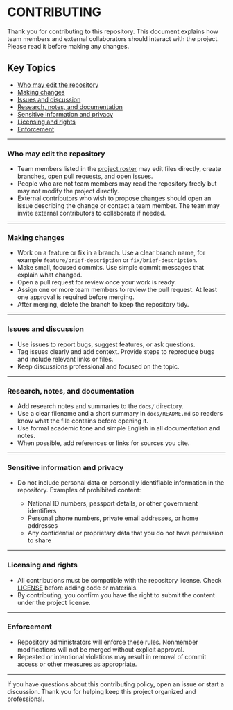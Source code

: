 # CONTRIBUTING

Thank you for contributing to this repository. This document explains how team members and external collaborators should interact with the project. Please read it before making any changes.

## Key Topics

+ [Who may edit the repository](#who-may-edit-the-repository)
+ [Making changes](#making-changes)
+ [Issues and discussion](#issues-and-discussion)
+ [Research, notes, and documentation](#research-notes-and-documentation)
+ [Sensitive information and privacy](#sensitive-information-and-privacy)
+ [Licensing and rights](#licensing-and-rights)
+ [Enforcement](#enforcement)

---


### Who may edit the repository

* Team members listed in the [project roster](./project_roster.md) may edit files directly, create branches, open pull requests, and open issues.
* People who are not team members may read the repository freely but may not modify the project directly.
* External contributors who wish to propose changes should open an issue describing the change or contact a team member. The team may invite external contributors to collaborate if needed.

---

### Making changes

* Work on a feature or fix in a branch. Use a clear branch name, for example `feature/brief-description` or `fix/brief-description`.
* Make small, focused commits. Use simple commit messages that explain what changed.
* Open a pull request for review once your work is ready.
* Assign one or more team members to review the pull request. At least one approval is required before merging.
* After merging, delete the branch to keep the repository tidy.

---

### Issues and discussion

* Use issues to report bugs, suggest features, or ask questions.
* Tag issues clearly and add context. Provide steps to reproduce bugs and include relevant links or files.
* Keep discussions professional and focused on the topic.

---

### Research, notes, and documentation

* Add research notes and summaries to the `docs/` directory.
* Use a clear filename and a short summary in `docs/README.md` so readers know what the file contains before opening it.
* Use formal academic tone and simple English in all documentation and notes.
* When possible, add references or links for sources you cite.

---

### Sensitive information and privacy

* Do not include personal data or personally identifiable information in the repository. Examples of prohibited content:

  * National ID numbers, passport details, or other government identifiers
  * Personal phone numbers, private email addresses, or home addresses
  * Any confidential or proprietary data that you do not have permission to share

---

### Licensing and rights

* All contributions must be compatible with the repository license. Check [LICENSE](./LICENSE) before adding code or materials.
* By contributing, you confirm you have the right to submit the content under the project license.

---

### Enforcement

* Repository administrators will enforce these rules. Nonmember modifications will not be merged without explicit approval.
* Repeated or intentional violations may result in removal of commit access or other measures as appropriate.

---

If you have questions about this contributing policy, open an issue or start a discussion. Thank you for helping keep this project organized and professional.
